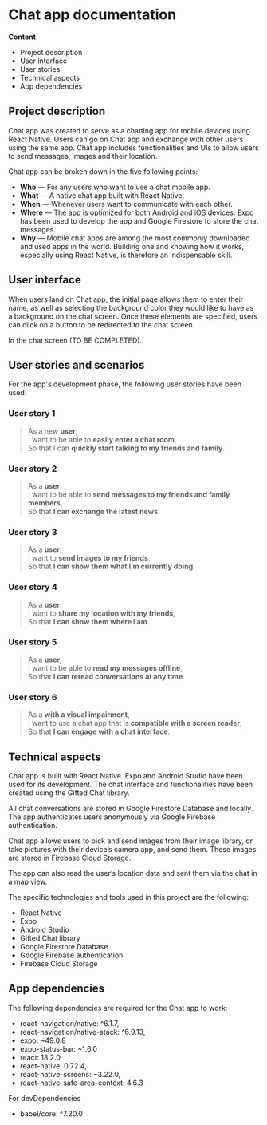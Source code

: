 # Chat app documentation

**Content**

- Project description
- User interface
-  User stories
 - Technical aspects 
 - App dependencies

 
## Project description

Chat app was created to serve as a chatting app for mobile devices using React Native. Users can go on Chat app and exchange with other users using the same app. Chat app includes functionalities and UIs to allow users to send messages, images and their location.

Chat app can be broken down in the five following points:

 - **Who** — For any users who want to use a chat mobile app.
 - **What** — A native chat app built with React Native.
 - **When** — Whenever users want to communicate with each other.
 - **Where** — The app is optimized for both Android and iOS devices. 
Expo has been used to develop the app and Google Firestore to store the chat messages.
 - **Why** — Mobile chat apps are among the most commonly downloaded and used apps
in the world. Building one and knowing how it works, especially using React Native, is therefore an indispensable skill.


## User interface

When users land on Chat app, the initial page allows them to enter their name, as well as selecting the background color they would like to have as a background on the chat screen. Once these elements are specified, users can click on a button to be redirected to the chat screen.

In the chat screen (TO BE COMPLETED).

## User stories and scenarios

For the app's development phase, the following user stories have been used:

### User story 1

> As a new **user**,   
> I want to be able to **easily enter a chat room**,  
> So that I can **quickly start talking to my friends and family**.

### User story 2

> As a **user**,   
> I want to be able to **send messages to my friends and family members**,  
> So that **I can exchange the latest news**.

### User story 3

> As  a **user**,  
> I want to **send images to my friends**,  
> So that **I can show them what I’m currently doing**.

### User story 4

> As  a **user**,  
> I want to **share my location with my friends**,  
> So that **I can show them where I am**.

### User story 5

> As a **user**,   
> I want to be able to **read my messages offline**,  
> So that **I can reread conversations at any time**.

### User story 6

> As a **with a visual impairment**,   
> I want to use a chat app that is **compatible with a screen reader**,  
> So that **I can engage with a chat interface**.

## Technical aspects

Chat app is built with React Native. Expo and Android Studio have been used for its development. The chat interface and functionalities have been created using the Gifted Chat library.

All chat conversations are stored in Google Firestore Database and locally. The app authenticates users anonymously via Google Firebase authentication.

Chat app allows users to pick and send images from their image library, or take pictures with their device’s camera app, and send them. These images are stored in Firebase Cloud Storage.

The app can also read the user’s location data and sent them via the chat in a map view.

The specific technologies and tools used in this project are the following: 

 - React Native
 - Expo
  - Android Studio
 - Gifted Chat library
 - Google Firestore Database
  - Google Firebase authentication
 - Firebase Cloud Storage

## App dependencies

The following dependencies are required for the Chat app to work:

  - react-navigation/native: ^6.1.7,
 -  react-navigation/native-stack: ^6.9.13,
 -  expo: ~49.0.8
 - expo-status-bar: ~1.6.0
 - react: 18.2.0
  - react-native: 0.72.4,
 -  react-native-screens: ~3.22.0,
 -  react-native-safe-area-context: 4.6.3

 For devDependencies

  - babel/core: ^7.20.0
 